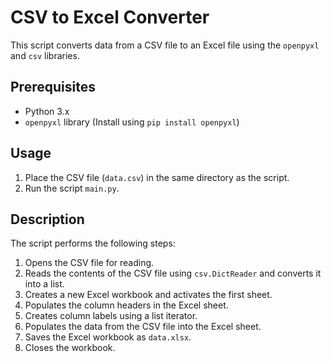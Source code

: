 # CSV to Excel Converter

This script converts data from a CSV file to an Excel file using the `openpyxl` and `csv` libraries.

## Prerequisites

- Python 3.x
- `openpyxl` library (Install using `pip install openpyxl`)

## Usage

1. Place the CSV file (`data.csv`) in the same directory as the script.
2. Run the script `main.py`.

## Description

The script performs the following steps:

1. Opens the CSV file for reading.
2. Reads the contents of the CSV file using `csv.DictReader` and converts it into a list.
3. Creates a new Excel workbook and activates the first sheet.
4. Populates the column headers in the Excel sheet.
5. Creates column labels using a list iterator.
6. Populates the data from the CSV file into the Excel sheet.
7. Saves the Excel workbook as `data.xlsx`.
8. Closes the workbook.
